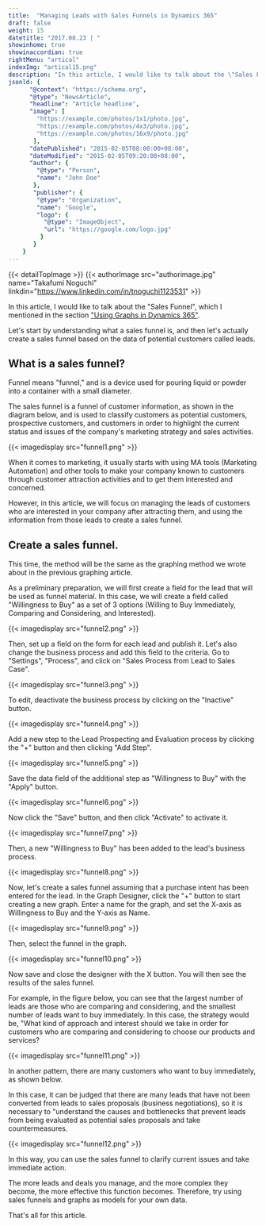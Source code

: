 ```yaml
---
title:  "Managing Leads with Sales Funnels in Dynamics 365"
draft: false
weight: 15
datetitle: "2017.08.23 | "
showinhome: true
showinaccordian: true
rightMenu: "artical"
indexImg: "artical15.png"
description: "In this article, I would like to talk about the \"Sales Funnel\", which I mentioned in the section [\"Using Graphs in Dynamics 365\"](#)."
jsonld: {
      "@context": "https://schema.org",
      "@type": "NewsArticle",
      "headline": "Article headline",
      "image": [
        "https://example.com/photos/1x1/photo.jpg",
        "https://example.com/photos/4x3/photo.jpg",
        "https://example.com/photos/16x9/photo.jpg"
       ],
      "datePublished": "2015-02-05T08:00:00+08:00",
      "dateModified": "2015-02-05T09:20:00+08:00",
      "author": {
        "@type": "Person",
        "name": "John Doe"
       },
       "publisher": {
        "@type": "Organization",
        "name": "Google",
        "logo": {
          "@type": "ImageObject",
          "url": "https://google.com/logo.jpg"
         }
       }
    }
---
```

{{< detailTopImage >}}
{{< authorImage src="authorimage.jpg" name="Takafumi Noguchi" linkdin="https://www.linkedin.com/in/tnoguchi1123531" >}}
<!-- Intro  -->
In this article, I would like to talk about the "Sales Funnel", which I mentioned in the section ["Using Graphs in Dynamics 365"](https://www.andaze.com/ja/dynamics365/supporting-sales-with-dynamics-365/use-dynamics-graph/).

Let's start by understanding what a sales funnel is, and then let's actually create a sales funnel based on the data of potential customers called leads.


## What is a sales funnel?
Funnel means "funnel," and is a device used for pouring liquid or powder into a container with a small diameter.

The sales funnel is a funnel of customer information, as shown in the diagram below, and is used to classify customers as potential customers, prospective customers, and customers in order to highlight the current status and issues of the company's marketing strategy and sales activities.
<!-- Image= funnel1.png -->
{{< imagedisplay src="funnel1.png" >}}

When it comes to marketing, it usually starts with using MA tools (Marketing Automation) and other tools to make your company known to customers through customer attraction activities and to get them interested and concerned.

However, in this article, we will focus on managing the leads of customers who are interested in your company after attracting them, and using the information from those leads to create a sales funnel.

## Create a sales funnel.
This time, the method will be the same as the graphing method we wrote about in the previous graphing article.

As a preliminary preparation, we will first create a field for the lead that will be used as funnel material. In this case, we will create a field called "Willingness to Buy" as a set of 3 options (Willing to Buy Immediately, Comparing and Considering, and Interested).
<!-- Image= funnel2.png -->
{{< imagedisplay src="funnel2.png" >}}

Then, set up a field on the form for each lead and publish it. Let's also change the business process and add this field to the criteria. Go to "Settings", "Process", and click on "Sales Process from Lead to Sales Case".
<!-- Image= funnel3.png -->
{{< imagedisplay src="funnel3.png" >}}

To edit, deactivate the business process by clicking on the "Inactive" button.
<!-- Image= funnel4.png -->
{{< imagedisplay src="funnel4.png" >}}

Add a new step to the Lead Prospecting and Evaluation process by clicking the "+" button and then clicking "Add Step".
<!-- Image= funnel5.png -->
{{< imagedisplay src="funnel5.png" >}}

Save the data field of the additional step as "Willingness to Buy" with the "Apply" button.
<!-- Image= funnel6.png -->
{{< imagedisplay src="funnel6.png" >}}

Now click the "Save" button, and then click "Activate" to activate it.
<!-- Image= funnel7.png -->
{{< imagedisplay src="funnel7.png" >}}

Then, a new "Willingness to Buy" has been added to the lead's business process.
<!-- Image= funnel8.png -->
{{< imagedisplay src="funnel8.png" >}}

Now, let's create a sales funnel assuming that a purchase intent has been entered for the lead. In the Graph Designer, click the "+" button to start creating a new graph. Enter a name for the graph, and set the X-axis as Willingness to Buy and the Y-axis as Name.
<!-- Image= funnel9.png -->
{{< imagedisplay src="funnel9.png" >}}

Then, select the funnel in the graph.
<!-- Image= funnel10.png -->
{{< imagedisplay src="funnel10.png" >}}

Now save and close the designer with the X button. You will then see the results of the sales funnel.

For example, in the figure below, you can see that the largest number of leads are those who are comparing and considering, and the smallest number of leads want to buy immediately. In this case, the strategy would be, "What kind of approach and interest should we take in order for customers who are comparing and considering to choose our products and services?
<!-- Image= funnel11.png -->
{{< imagedisplay src="funnel11.png" >}}

In another pattern, there are many customers who want to buy immediately, as shown below.

In this case, it can be judged that there are many leads that have not been converted from leads to sales proposals (business negotiations), so it is necessary to "understand the causes and bottlenecks that prevent leads from being evaluated as potential sales proposals and take countermeasures.

<!-- Image= funnel12.png -->
{{< imagedisplay src="funnel12.png" >}}

In this way, you can use the sales funnel to clarify current issues and take immediate action.

The more leads and deals you manage, and the more complex they become, the more effective this function becomes. Therefore, try using sales funnels and graphs as models for your own data.

That's all for this article.